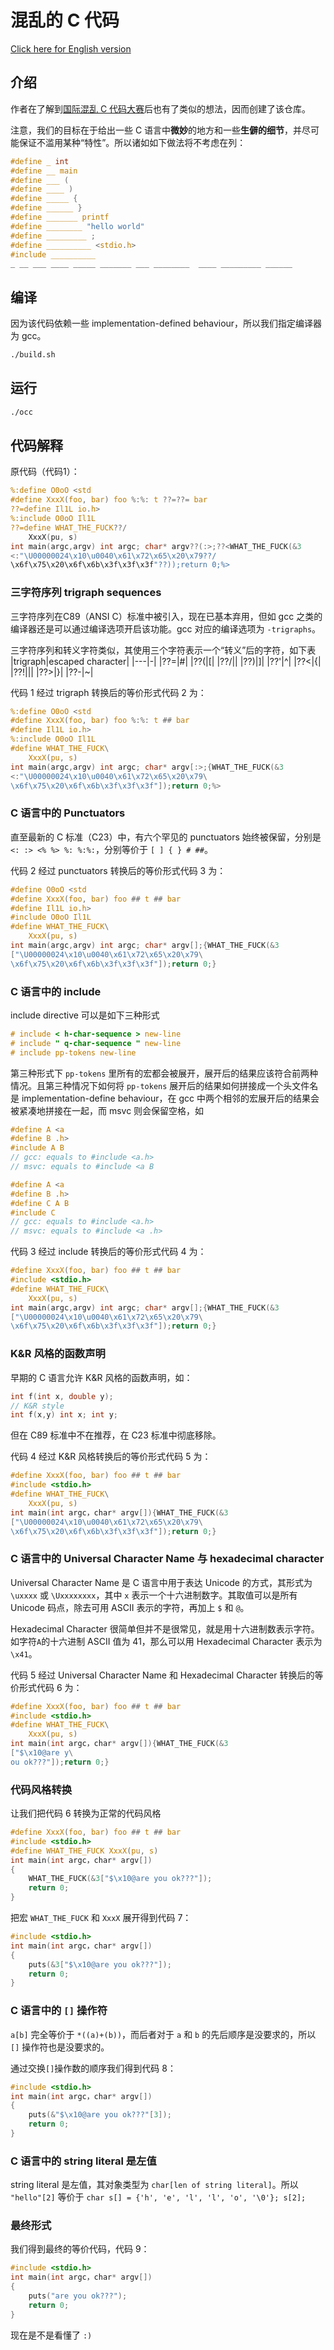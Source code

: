 # 混乱的 C 代码
[Click here for English version](./ReadMe.md)
## 介绍
作者在了解到[国际混乱 C 代码大赛](https://www.ioccc.org/)后也有了类似的想法，因而创建了该仓库。

注意，我们的目标在于给出一些 C 语言中**微妙**的地方和一些**生僻的细节**，并尽可能保证不滥用某种“特性”。所以诸如如下做法将不考虑在列：
``` c
#define _ int
#define __ main
#define ___ (
#define ____ )
#define _____ {
#define ______ }
#define _______ printf
#define ________ "hello world"
#define _________ ;
#define __________ <stdio.h>
#include __________
_ __ ___ ____ _____ _______ ___ ________  ____ _________ ______
```

## 编译
因为该代码依赖一些 implementation-defined behaviour，所以我们指定编译器为 gcc。
``` bash
./build.sh
```
## 运行
``` bash
./occ
```
## 代码解释
原代码（代码1）：
``` C
%:define O0oO <std
#define XxxX(foo, bar) foo %:%: t ??=??= bar
??=define Il1L io.h>
%:include O0oO Il1L
??=define WHAT_THE_FUCK??/
	XxxX(pu, s)
int main(argc,argv) int argc; char* argv??(:>;??<WHAT_THE_FUCK(&3
<:"\U00000024\x10\u0040\x61\x72\x65\x20\x79??/
\x6f\x75\x20\x6f\x6b\x3f\x3f\x3f"??));return 0;%>
```
### 三字符序列 trigraph sequences
三字符序列在C89（ANSI C）标准中被引入，现在已基本弃用，但如 gcc 之类的编译器还是可以通过编译选项开启该功能。gcc 对应的编译选项为 `-trigraphs`。

三字符序列和转义字符类似，其使用三个字符表示一个“转义”后的字符，如下表
|trigraph|escaped character|
|---|-|
|??=|#|
|??(|[|
|??/|\|
|??)|]|
|??'|^|
|??<|{|
|??!|||
|??>|}|
|??-|~|

代码 1 经过 trigraph 转换后的等价形式代码 2 为：
``` C
%:define O0oO <std
#define XxxX(foo, bar) foo %:%: t ## bar
#define Il1L io.h>
%:include O0oO Il1L
#define WHAT_THE_FUCK\
	XxxX(pu, s)
int main(argc,argv) int argc; char* argv[:>;{WHAT_THE_FUCK(&3
<:"\U00000024\x10\u0040\x61\x72\x65\x20\x79\
\x6f\x75\x20\x6f\x6b\x3f\x3f\x3f"]);return 0;%>
```
### C 语言中的 Punctuators
直至最新的 C 标准（C23）中，有六个罕见的 punctuators 始终被保留，分别是 `<: :> <% %> %: %:%:`，分别等价于 `[ ] { } # ##`。

代码 2 经过 punctuators 转换后的等价形式代码 3 为：
``` C
#define O0oO <std
#define XxxX(foo, bar) foo ## t ## bar
#define Il1L io.h>
#include O0oO Il1L
#define WHAT_THE_FUCK\
	XxxX(pu, s)
int main(argc,argv) int argc; char* argv[];{WHAT_THE_FUCK(&3
["\U00000024\x10\u0040\x61\x72\x65\x20\x79\
\x6f\x75\x20\x6f\x6b\x3f\x3f\x3f"]);return 0;}
```

### C 语言中的 include
include directive 可以是如下三种形式
``` C
# include < h-char-sequence > new-line
# include " q-char-sequence " new-line
# include pp-tokens new-line
```
第三种形式下 `pp-tokens` 里所有的宏都会被展开，展开后的结果应该符合前两种情况。且第三种情况下如何将 `pp-tokens` 展开后的结果如何拼接成一个头文件名是 implementation-define behaviour，在 gcc 中两个相邻的宏展开后的结果会被紧凑地拼接在一起，而 msvc 则会保留空格，如
``` C
#define A <a
#define B .h>
#include A B
// gcc: equals to #include <a.h>
// msvc: equals to #include <a B
```
``` C
#define A <a
#define B .h>
#define C A B
#include C
// gcc: equals to #include <a.h>
// msvc: equals to #include <a .h>
```
代码 3 经过 include 转换后的等价形式代码 4 为：
``` C
#define XxxX(foo, bar) foo ## t ## bar
#include <stdio.h>
#define WHAT_THE_FUCK\
	XxxX(pu, s)
int main(argc,argv) int argc; char* argv[];{WHAT_THE_FUCK(&3
["\U00000024\x10\u0040\x61\x72\x65\x20\x79\
\x6f\x75\x20\x6f\x6b\x3f\x3f\x3f"]);return 0;}
```

### K&R 风格的函数声明
早期的 C 语言允许 K&R 风格的函数声明，如：
``` C
int f(int x, double y);
// K&R style
int f(x,y) int x; int y;
```
但在 C89 标准中不在推荐，在 C23 标准中彻底移除。

代码 4 经过 K&R 风格转换后的等价形式代码 5 为：
``` C
#define XxxX(foo, bar) foo ## t ## bar
#include <stdio.h>
#define WHAT_THE_FUCK\
	XxxX(pu, s)
int main(int argc，char* argv[]){WHAT_THE_FUCK(&3
["\U00000024\x10\u0040\x61\x72\x65\x20\x79\
\x6f\x75\x20\x6f\x6b\x3f\x3f\x3f"]);return 0;}
```

### C 语言中的 Universal Character Name 与 hexadecimal character
Universal Character Name 是 C 语言中用于表达 Unicode 的方式，其形式为 `\uxxxx` 或 `\Uxxxxxxxx`，其中 `x` 表示一个十六进制数字。其取值可以是所有 Unicode 码点，除去可用 ASCII 表示的字符，再加上 `$` 和 `@`。

Hexadecimal Character 很简单但并不是很常见，就是用十六进制数表示字符。如字符`A`的十六进制 ASCII 值为 41，那么可以用 Hexadecimal Character 表示为 `\x41`。

代码 5 经过 Universal Character Name 和 Hexadecimal Character 转换后的等价形式代码 6 为：
``` C
#define XxxX(foo, bar) foo ## t ## bar
#include <stdio.h>
#define WHAT_THE_FUCK\
	XxxX(pu, s)
int main(int argc，char* argv[]){WHAT_THE_FUCK(&3
["$\x10@are y\
ou ok???"]);return 0;}
```
### 代码风格转换
让我们把代码 6 转换为正常的代码风格
``` C
#define XxxX(foo, bar) foo ## t ## bar
#include <stdio.h>
#define WHAT_THE_FUCK XxxX(pu, s)
int main(int argc，char* argv[])
{
    WHAT_THE_FUCK(&3["$\x10@are you ok???"]);
    return 0;
}
```
把宏 `WHAT_THE_FUCK` 和 `XxxX` 展开得到代码 7：
``` C
#include <stdio.h>
int main(int argc，char* argv[])
{
    puts(&3["$\x10@are you ok???"]);
    return 0;
}
```
### C 语言中的 `[]` 操作符
`a[b]` 完全等价于 `*((a)+(b))`，而后者对于 `a` 和 `b` 的先后顺序是没要求的，所以 `[]` 操作符也是没要求的。

通过交换`[]`操作数的顺序我们得到代码 8：
``` C
#include <stdio.h>
int main(int argc，char* argv[])
{
    puts(&"$\x10@are you ok???"[3]);
    return 0;
}
```
### C 语言中的 string literal 是左值
string literal 是左值，其对象类型为 `char[len of string literal]`。所以 `"hello"[2]` 等价于 `char s[] = {'h', 'e', 'l', 'l', 'o', '\0'}; s[2];`
### 最终形式
我们得到最终的等价代码，代码 9：
``` C
#include <stdio.h>
int main(int argc，char* argv[])
{
    puts("are you ok???");
    return 0;
}
```
现在是不是看懂了 `:)`